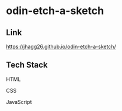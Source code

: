 # odin-etch-a-sketch

## Link
https://jhagg26.github.io/odin-etch-a-sketch/

## Tech Stack
HTML

CSS

JavaScript
